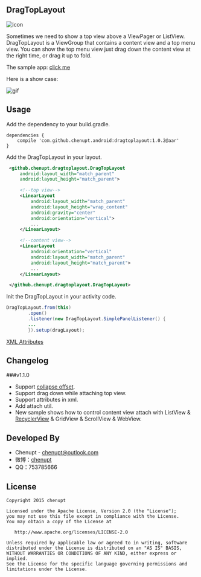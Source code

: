 DragTopLayout
---
![icon](https://raw.githubusercontent.com/chenupt/DragTopLayout/master/imgs/icon.png)


Sometimes we need to show a top view above a ViewPager or ListView. DragTopLayout is a ViewGroup that contains a content view and a top menu view. You can show the top menu view just drag down the content view at the right time, or drag it up to fold.



The sample app: [click me](https://github.com/chenupt/DragTopLayout/raw/master/imgs/sample-debug-1.1.0.apk)

Here is a show case: 

![gif](https://raw.githubusercontent.com/chenupt/DragTopLayout/master/imgs/dragtop_1.1.0.gif)

Usage
---
Add the dependency to your build.gradle.

```
dependencies {
    compile 'com.github.chenupt.android:dragtoplayout:1.0.2@aar'
}
```
Add the DragTopLayout in your layout.

```xml
 <github.chenupt.dragtoplayout.DragTopLayout
     android:layout_width="match_parent"
     android:layout_height="match_parent">

     <!--top view-->
     <LinearLayout
         android:layout_width="match_parent"
         android:layout_height="wrap_content"
         android:gravity="center"
         android:orientation="vertical">
         ...
     </LinearLayout>

     <!--content view-->
     <LinearLayout
         android:orientation="vertical"
         android:layout_width="match_parent"
         android:layout_height="match_parent">
         ...
     </LinearLayout>

 </github.chenupt.dragtoplayout.DragTopLayout>
```
Init the DragTopLayout in your activity code.
```java
DragTopLayout.from(this)
        .open()
        .listener(new DragTopLayout.SimplePanelListener() {
        ...
        }).setup(dragLayout);
```
[XML Attributes](https://github.com/chenupt/DragTopLayout/blob/dev/library/src/main/res/values/attrs.xml)

Changelog
---
###v1.1.0
 * Support [collapse offset](https://github.com/chenupt/DragTopLayout/issues/2).
 * Support drag down while attaching top view.
 * Support attributes in xml.
 * Add attach util.
 * New sample shows how to control content view attach with ListView & [RecyclerView](https://github.com/chenupt/DragTopLayout/issues/3) & GridView & ScrollView & WebView.
 

Developed By
---
 * Chenupt - <chenupt@outlook.com> 
 * 微博：[chenupt](http://weibo.com/p/1005052159173535/home)
 * QQ：753785666

License
---

    Copyright 2015 chenupt

    Licensed under the Apache License, Version 2.0 (the "License");
    you may not use this file except in compliance with the License.
    You may obtain a copy of the License at

       http://www.apache.org/licenses/LICENSE-2.0

    Unless required by applicable law or agreed to in writing, software
    distributed under the License is distributed on an "AS IS" BASIS,
    WITHOUT WARRANTIES OR CONDITIONS OF ANY KIND, either express or implied.
    See the License for the specific language governing permissions and
    limitations under the License.

